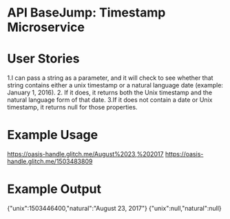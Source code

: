 # API BaseJump: Timestamp Microservice

# User Stories

1.I can pass a string as a parameter, and it will check to see whether that       string contains either a unix timestamp or a natural language date             (example: January 1, 2016).
2. If it does, it returns both the Unix timestamp and the natural language        form of that date.
3.If it does not contain a date or Unix timestamp, it returns null for those     properties.

# Example Usage

  https://oasis-handle.glitch.me/August%2023,%202017
  https://oasis-handle.glitch.me/1503483809

# Example Output

{"unix":1503446400,"natural":"August 23, 2017"}
{"unix":null,"natural":null}